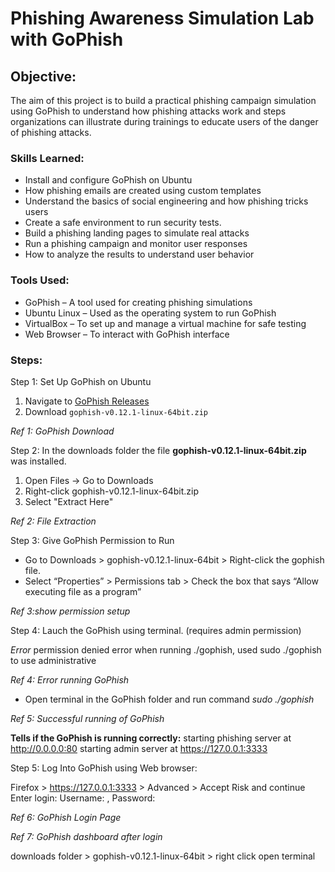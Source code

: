 # Phishing Awareness Simulation Lab with GoPhish

## Objective:
The aim of this project is to build a practical phishing campaign simulation using GoPhish to understand how phishing attacks work and steps organizations can illustrate during trainings to educate users of the danger of phishing attacks.

### Skills Learned:

- Install and configure GoPhish on Ubuntu
- How phishing emails are created using custom templates
- Understand the basics of social engineering and how phishing tricks users
- Create a safe environment to run security tests.
- Build a phishing landing pages to simulate real attacks
- Run a phishing campaign and monitor user responses
- How to analyze the results to understand user behavior

### Tools Used:
- GoPhish – A tool used for creating phishing simulations
- Ubuntu Linux – Used as the operating system to run GoPhish
- VirtualBox – To set up and manage a virtual machine for safe testing
- Web Browser – To interact with GoPhish interface

### Steps:
Step 1: Set Up GoPhish on Ubuntu

1. Navigate to [GoPhish Releases](https://github.com/gophish/gophish/releases)
2. Download `gophish-v0.12.1-linux-64bit.zip`

*Ref 1: GoPhish Download*



Step 2: In the downloads folder the file **gophish-v0.12.1-linux-64bit.zip**  was installed.

1. Open Files → Go to Downloads
2. Right-click gophish-v0.12.1-linux-64bit.zip
3. Select "Extract Here"

*Ref 2: File Extraction*


Step 3: Give GoPhish Permission to Run

- Go to Downloads > gophish-v0.12.1-linux-64bit > Right-click the gophish file.
- Select “Properties” > Permissions tab > Check the box that says “Allow executing file as a program”

*Ref 3:show permission setup*


Step 4: Lauch the GoPhish using terminal. (requires admin permission)

*Error* permission denied error when running ./gophish, used sudo ./gophish to use administrative 


*Ref 4: Error running GoPhish*


- Open terminal in the GoPhish folder and run command _sudo ./gophish_ 

 *Ref 5: Successful running of GoPhish*



**Tells if the GoPhish is running correctly:**
starting phishing server at http://0.0.0.0:80
starting admin server at https://127.0.0.1:3333

Step 5: Log Into GoPhish using Web browser:

Firefox > https://127.0.0.1:3333 > Advanced > Accept Risk and continue 
Enter login: Username:  , Password: 

*Ref 6: GoPhish Login Page*


*Ref 7: GoPhish dashboard after login*



downloads folder > gophish-v0.12.1-linux-64bit > right click open terminal





